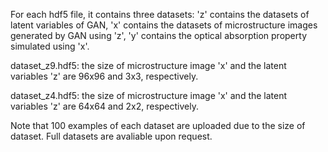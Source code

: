 For each hdf5 file, it contains three datasets: 'z' contains the datasets of latent variables of GAN, 'x' contains the datasets of microstructure images generated by GAN using 'z', 'y' contains the optical absorption property simulated using 'x'. 

dataset_z9.hdf5: the size of microstructure image 'x' and the latent variables 'z' are 96x96 and 3x3, respectively.

dataset_z4.hdf5: the size of microstructure image 'x' and the latent variables 'z' are 64x64 and 2x2, respectively.

Note that 100 examples of each dataset are uploaded due to the size of dataset. Full datasets are avaliable upon request. 
